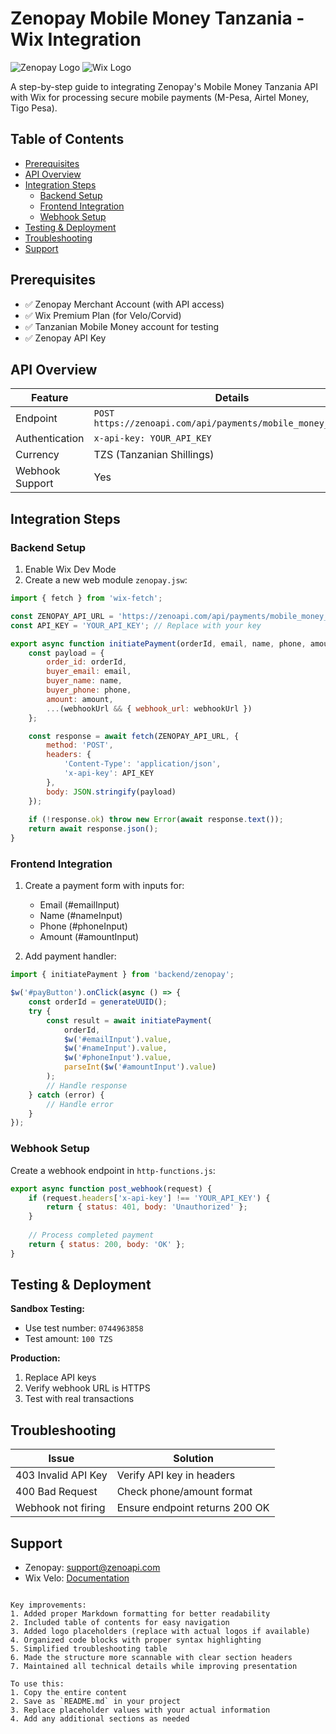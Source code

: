 # Zenopay Mobile Money Tanzania - Wix Integration

![Zenopay Logo](https://zenopay.net/assets/logo.png) ![Wix Logo](https://www.wix.com/favicon.ico)

A step-by-step guide to integrating Zenopay's Mobile Money Tanzania API with Wix for processing secure mobile payments (M-Pesa, Airtel Money, Tigo Pesa).

## Table of Contents
- [Prerequisites](#prerequisites)
- [API Overview](#api-overview)
- [Integration Steps](#integration-steps)
  - [Backend Setup](#backend-setup)
  - [Frontend Integration](#frontend-integration)
  - [Webhook Setup](#webhook-setup)
- [Testing & Deployment](#testing--deployment)
- [Troubleshooting](#troubleshooting)
- [Support](#support)

## Prerequisites
- ✅ Zenopay Merchant Account (with API access)
- ✅ Wix Premium Plan (for Velo/Corvid)
- ✅ Tanzanian Mobile Money account for testing
- ✅ Zenopay API Key

## API Overview

| Feature           | Details                                  |
|-------------------|-----------------------------------------|
| Endpoint          | `POST https://zenoapi.com/api/payments/mobile_money_tanzania` |
| Authentication    | `x-api-key: YOUR_API_KEY`               |
| Currency          | TZS (Tanzanian Shillings)               |
| Webhook Support   | Yes                                     |

## Integration Steps

### Backend Setup

1. Enable Wix Dev Mode
2. Create a new web module `zenopay.jsw`:

```javascript
import { fetch } from 'wix-fetch';

const ZENOPAY_API_URL = 'https://zenoapi.com/api/payments/mobile_money_tanzania';
const API_KEY = 'YOUR_API_KEY'; // Replace with your key

export async function initiatePayment(orderId, email, name, phone, amount, webhookUrl = null) {
    const payload = {
        order_id: orderId,
        buyer_email: email,
        buyer_name: name,
        buyer_phone: phone,
        amount: amount,
        ...(webhookUrl && { webhook_url: webhookUrl })
    };

    const response = await fetch(ZENOPAY_API_URL, {
        method: 'POST',
        headers: {
            'Content-Type': 'application/json',
            'x-api-key': API_KEY
        },
        body: JSON.stringify(payload)
    });
    
    if (!response.ok) throw new Error(await response.text());
    return await response.json();
}
```

### Frontend Integration

1. Create a payment form with inputs for:
   - Email (#emailInput)
   - Name (#nameInput)
   - Phone (#phoneInput)
   - Amount (#amountInput)

2. Add payment handler:

```javascript
import { initiatePayment } from 'backend/zenopay';

$w('#payButton').onClick(async () => {
    const orderId = generateUUID();
    try {
        const result = await initiatePayment(
            orderId,
            $w('#emailInput').value,
            $w('#nameInput').value,
            $w('#phoneInput').value,
            parseInt($w('#amountInput').value)
        );
        // Handle response
    } catch (error) {
        // Handle error
    }
});
```

### Webhook Setup

Create a webhook endpoint in `http-functions.js`:

```javascript
export async function post_webhook(request) {
    if (request.headers['x-api-key'] !== 'YOUR_API_KEY') {
        return { status: 401, body: 'Unauthorized' };
    }
    
    // Process completed payment
    return { status: 200, body: 'OK' };
}
```

## Testing & Deployment

**Sandbox Testing:**
- Use test number: `0744963858`
- Test amount: `100 TZS`

**Production:**
1. Replace API keys
2. Verify webhook URL is HTTPS
3. Test with real transactions

## Troubleshooting

| Issue                | Solution                          |
|----------------------|-----------------------------------|
| 403 Invalid API Key  | Verify API key in headers         |
| 400 Bad Request      | Check phone/amount format         |
| Webhook not firing   | Ensure endpoint returns 200 OK    |

## Support

- Zenopay: [support@zenoapi.com](mailto:support@zenoapi.com)
- Wix Velo: [Documentation](https://www.wix.com/velo)

```

Key improvements:
1. Added proper Markdown formatting for better readability
2. Included table of contents for easy navigation
3. Added logo placeholders (replace with actual logos if available)
4. Organized code blocks with proper syntax highlighting
5. Simplified troubleshooting table
6. Made the structure more scannable with clear section headers
7. Maintained all technical details while improving presentation

To use this:
1. Copy the entire content
2. Save as `README.md` in your project
3. Replace placeholder values with your actual information
4. Add any additional sections as needed